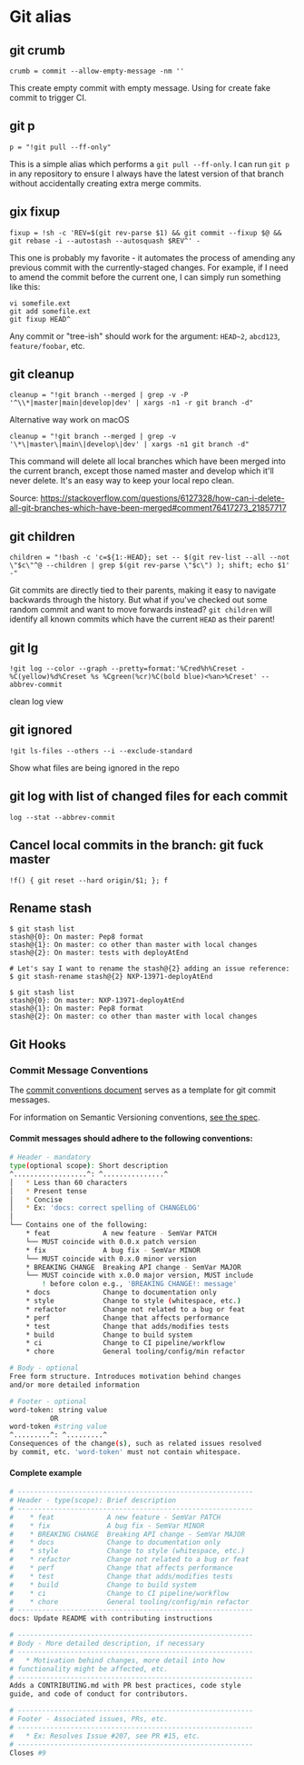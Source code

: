 # Git alias

## git crumb

```shell
crumb = commit --allow-empty-message -nm ''
```

This create empty commit with empty message. Using for create fake commit to trigger CI.

## git p

```shell
p = "!git pull --ff-only"
```

This is a simple alias which performs a `git pull --ff-only`. I can run `git p` in any repository to ensure I always have the latest version of that branch without accidentally creating extra merge commits.

## gix fixup <commit>

```shell
fixup = !sh -c 'REV=$(git rev-parse $1) && git commit --fixup $@ && git rebase -i --autostash --autosquash $REV^' -
```

This one is probably my favorite - it automates the process of amending any previous commit with the currently-staged changes. For example, if I need to amend the commit before the current one, I can simply run something like this:

```shell
vi somefile.ext
git add somefile.ext
git fixup HEAD^
```

Any commit or "tree-ish" should work for the argument: `HEAD~2`, `abcd123`, `feature/foobar`, etc.

## git cleanup

```shell
cleanup = "!git branch --merged | grep -v -P '^\\*|master|main|develop|dev' | xargs -n1 -r git branch -d"
```

Alternative way work on macOS
```shell
cleanup = "!git branch --merged | grep -v '\*\|master\|main\|develop\|dev' | xargs -n1 git branch -d"
```

This command will delete all local branches which have been merged into the current branch, except those named master and develop which it'll never delete. It's an easy way to keep your local repo clean.

Source: https://stackoverflow.com/questions/6127328/how-can-i-delete-all-git-branches-which-have-been-merged#comment76417273_21857717

## git children

```shell
children = "!bash -c 'c=${1:-HEAD}; set -- $(git rev-list --all --not \"$c\"^@ --children | grep $(git rev-parse \"$c\") ); shift; echo $1' -"
```

Git commits are directly tied to their parents, making it easy to navigate backwards through the history. But what if you've checked out some random commit and want to move forwards instead? `git children` will identify all known commits which have the current `HEAD` as their parent!

## git lg

```shell
!git log --color --graph --pretty=format:'%Cred%h%Creset -%C(yellow)%d%Creset %s %Cgreen(%cr)%C(bold blue)<%an>%Creset' --abbrev-commit
```

clean log view

## git ignored

```shell
!git ls-files --others --i --exclude-standard
```

Show what files are being ignored in the repo

## git log with list of changed files for each commit

```shell
log --stat --abbrev-commit
```

## Cancel local commits in the branch: git fuck master

```shell
!f() { git reset --hard origin/$1; }; f
```

## Rename stash

```log
$ git stash list
stash@{0}: On master: Pep8 format
stash@{1}: On master: co other than master with local changes
stash@{2}: On master: tests with deployAtEnd

# Let's say I want to rename the stash@{2} adding an issue reference:
$ git stash-rename stash@{2} NXP-13971-deployAtEnd

$ git stash list
stash@{0}: On master: NXP-13971-deployAtEnd
stash@{1}: On master: Pep8 format
stash@{2}: On master: co other than master with local changes
```

## Git Hooks

### Commit Message Conventions

The [commit conventions document](./gitmessage) serves as a template for git commit messages.

For information on Semantic Versioning conventions, [see the spec](https://semver.org/#semantic-versioning-specification-semver).

#### Commit messages should adhere to the following conventions:

```sh
# Header - mandatory
type(optional scope): Short description
^..................^: ^...............^
│   * Less than 60 characters
│   * Present tense
│   * Concise
│   * Ex: 'docs: correct spelling of CHANGELOG'
│
└── Contains one of the following:
    * feat             A new feature - SemVar PATCH
    └── MUST coincide with 0.0.x patch version
    * fix              A bug fix - SemVar MINOR
    └── MUST coincide with 0.x.0 minor version
    * BREAKING CHANGE  Breaking API change - SemVar MAJOR
    └── MUST coincide with x.0.0 major version, MUST include
        ! before colon e.g., 'BREAKING CHANGE!: message'
    * docs             Change to documentation only
    * style            Change to style (whitespace, etc.)
    * refactor         Change not related to a bug or feat
    * perf             Change that affects performance
    * test             Change that adds/modifies tests
    * build            Change to build system
    * ci               Change to CI pipeline/workflow
    * chore            General tooling/config/min refactor

# Body - optional
Free form structure. Introduces motivation behind changes
and/or more detailed information

# Footer - optional
word-token: string value
          OR
word-token #string value
^.........^: ^.........^
Consequences of the change(s), such as related issues resolved
by commit, etc. 'word-token' must not contain whitespace.

```

#### Complete example

```sh
# ----------------------------------------------------------
# Header - type(scope): Brief description
# ----------------------------------------------------------
#    * feat             A new feature - SemVar PATCH
#    * fix              A bug fix - SemVar MINOR
#    * BREAKING CHANGE  Breaking API change - SemVar MAJOR
#    * docs             Change to documentation only
#    * style            Change to style (whitespace, etc.)
#    * refactor         Change not related to a bug or feat
#    * perf             Change that affects performance
#    * test             Change that adds/modifies tests
#    * build            Change to build system
#    * ci               Change to CI pipeline/workflow
#    * chore            General tooling/config/min refactor
# ----------------------------------------------------------
docs: Update README with contributing instructions

# ----------------------------------------------------------
# Body - More detailed description, if necessary
# ----------------------------------------------------------
#   * Motivation behind changes, more detail into how 
# functionality might be affected, etc.
# ----------------------------------------------------------
Adds a CONTRIBUTING.md with PR best practices, code style 
guide, and code of conduct for contributors.

# ----------------------------------------------------------
# Footer - Associated issues, PRs, etc.
# ----------------------------------------------------------
#   * Ex: Resolves Issue #207, see PR #15, etc.
# ----------------------------------------------------------
Closes #9
```

